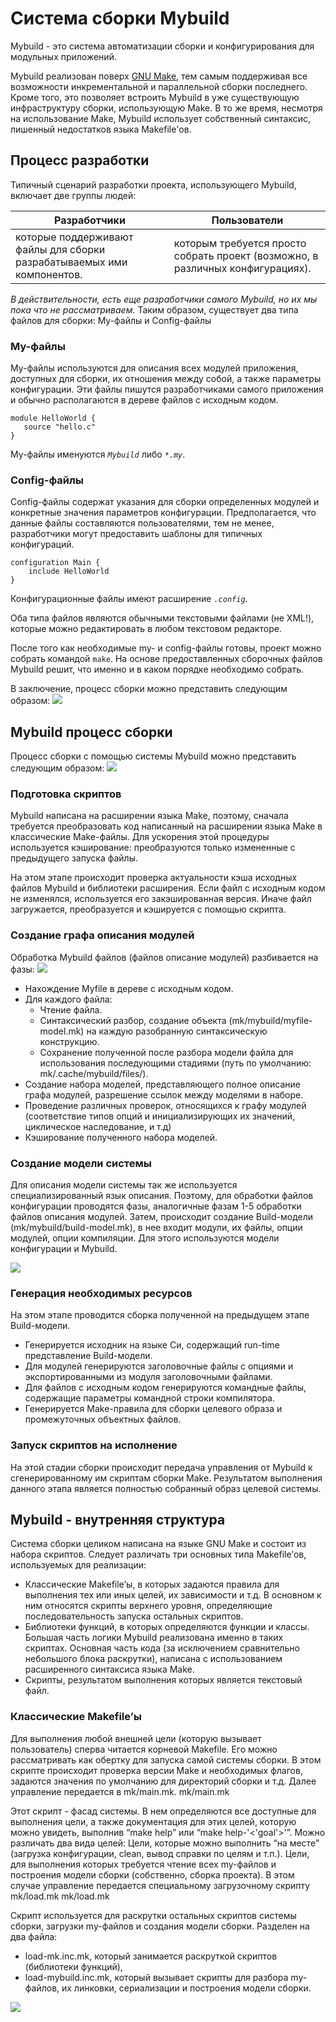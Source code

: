 
# Система сборки Mybuild
Mybuild - это система автоматизации сборки и конфигурирования для модульных приложений.

Mybuild реализован поверх [GNU Make](http://www.gnu.org/software/make/), тем самым поддерживая все возможности инкрементальной и параллельной сборки последнего. Кроме того, это позволяет встроить Mybuild в уже существующую инфраструктуру сборки, использующую Make.
В то же время, несмотря на использование Make, Mybuild использует собственный синтаксис, лишенный недостатков языка Makefile'ов.

## Процесс разработки

Типичный сценарий разработки проекта, использующего Mybuild, включает две группы людей:

|            Разработчики                                 |    Пользователи                      |
|         ------------------------------------------      |   ---------------------------------  |
| которые поддерживают файлы для сборки разрабатываемых ими компонентов.|  которым требуется просто собрать проект (возможно, в различных конфигурациях). |

_В действительности, есть еще разработчики самого Mybuild, но их мы пока что не рассматриваем._
Таким образом, существует два типа файлов для сборки: My-файлы и Config-файлы

### My-файлы
My-файлы используются для описания всех модулей приложения, доступных для сборки, их отношения между собой, а также параметры конфигурации.
Эти файлы пишутся разработчиками самого приложения и обычно располагаются в дереве файлов с исходным кодом.
``` 
module HelloWorld {
   source "hello.c"
}
```
 My-файлы именуются *`Mybuild`* либо *`*.my`*.
 
### Config-файлы
Config-файлы содержат указания для сборки определенных модулей и конкретные значения параметров конфигурации.
Предполагается, что данные файлы составляются пользователями, тем не менее, разработчики могут предоставить шаблоны для типичных конфигураций.
```
configuration Main {
    include HelloWorld
}
```
Конфигурационные файлы имеют расширение *`.config`*.

Оба типа файлов являются обычными текстовыми файлами (не XML!), которые можно редактировать в любом текстовом редакторе.

После того как необходимые my- и config-файлы готовы, проект можно собрать командой `make`.
На основе предоставленных сборочных файлов Mybuild решит, что именно и в каком порядке необходимо собрать. 

В заключение, процесс сборки можно представить следующим образом:
![](images/mybuild/mybuild-workflow.png)

## Mybuild процесс сборки
Процесс сборки с помощью системы Mybuild можно представить следующим образом:
![](images/mybuild/mybuild-build_sequence.png)

### Подготовка скриптов
Mybuild написана на расширении языка Make, поэтому, сначала требуется преобразовать код написанный на расширении языка Make в классические Make-файлы. Для ускорения этой процедуры используется кэширование: преобразуются только измененные с предыдущего запуска файлы. 

На этом этапе происходит проверка актуальности кэша исходных файлов Mybuild и библиотеки расширения. Если файл с исходным кодом не изменялся, используется его закэшированная версия. Иначе файл загружается, преобразуется и кэшируется с помощью скрипта.

### Создание графа описания модулей
Обработка Mybuild файлов (файлов описание модулей) разбивается на фазы:
![](images/mybuild/mybuild-graph_creation.png)

 * Нахождение Myfile в дереве с исходным кодом.
 * Для каждого файла:
    + Чтение файла.
    + Синтаксический разбор, создание объекта (mk/mybuild/myfile-model.mk) на каждую разобранную синтаксическую конструкцию.
    + Сохранение полученной после разбора модели файла для использования последующими стадиями (путь по умолчанию: mk/.cache/mybuild/files/).
 * Создание набора моделей, представляющего полное описание графа модулей, разрешение ссылок между моделями в наборе.
 * Проведение различных проверок, относящихся к графу модулей (соответствие типов опций и инициализирующих их значений, циклическое наследование, и т.д)
 * Кэширование полученного набора моделей.

### Создание модели системы
Для описания модели системы так же используется специализированный язык описания. Поэтому, для обработки файлов конфигурации проводятся фазы, аналогичные фазам 1-5 обработки файлов описания модулей. Затем, происходит создание Build-модели (mk/mybuild/build-model.mk), в нее входит модули, их файлы, опции модулей, опции компиляции. Для этого используются модели конфигурации и Mybuild.

![](images/mybuild/mybuild-model_creation.png)

### Генерация необходимых ресурсов
На этом этапе проводится сборка полученной на предыдущем этапе Build-модели.

 * Генерируется исходник на языке Си, содержащий run-time представление Build-модели.
 * Для модулей генерируются заголовочные файлы с опциями и экспортированными из модуля заголовочными файлами.
 * Для файлов с исходным кодом генерируются командные файлы, содержащие параметры командной строки компилятора.
 * Генерируется Make-правила для сборки целевого образа и промежуточных объектных файлов.

### Запуск скриптов на исполнение
На этой стадии сборки происходит передача управления от Mybuild к сгенерированному им скриптам сборки Make. Результатом выполнения данного этапа является полностью собранный образ целевой системы.

## Mybuild - внутренняя структура
Система сборки целиком написана на языке GNU Make и состоит из набора скриптов. Следует различать три основных типа Makefile’ов, используемых для реализации:
 * Классические Makefile’ы, в которых задаются правила для выполнения тех или иных целей, их зависимости и т.д. В основном к ним относятся скрипты верхнего уровня, определяющие последовательность запуска остальных скриптов.
 * Библиотеки функций, в которых определяются функции и классы. Большая часть логики Mybuild реализована именно в таких скриптах. Основная часть кода (за исключением сравнительно небольшого блока раскрутки), написана с использованием расширенного синтаксиса языка Make.
 * Скрипты, результатом выполнения которых является текстовый файл.

### Классические Makefile’ы
Для выполнения любой внешней цели (которую вызывает пользователь) сперва читается корневой Makefile. Его можно рассматривать как обертку для запуска самой системы сборки. В этом скрипте происходит проверка версии Make и необходимых флагов, задаются значения по умолчанию для директорий сборки и т.д. Далее управление передается в mk/main.mk.
mk/main.mk


Этот скрипт - фасад системы. В нем определяются все доступные для выполнения цели, а также документация для этих целей, которую можно увидеть, выполнив “make help” или “make help-'<'goal'>'”. Можно различать два вида целей:
Цели, которые можно выполнить “на месте” (загрузка конфигурации, clean, вывод справки по целям и т.п.).
Цели, для выполнения которых требуется чтение всех my-файлов и построения модели сборки (собственно, сборка проекта). В этом случае управление передается специальному загрузочному скрипту mk/load.mk
mk/load.mk


Скрипт используется для раскрутки остальных скриптов системы сборки, загрузки my-файлов и создания модели сборки. Разделен на два файла:
 - load-mk.inc.mk, который занимается раскруткой скриптов (библиотеки функций),
 - load-mybuild.inc.mk, который вызывает скрипты для разбора my-файлов, их линковки, сериализации и построения модели сборки.

![](images/mybuild/mybuild_classic_makefile.png)
